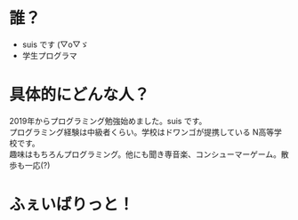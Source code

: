 # 誰？
- suis です (▽o▽ゞ
- 学生プログラマ

# 具体的にどんな人？
2019年からプログラミング勉強始めました。suis です。  
プログラミング経験は中級者くらい。学校はドワンゴが提携している N高等学校です。  
趣味はもちろんプログラミング。他にも聞き専音楽、コンシューマーゲーム。散歩も一応(?) 

  
# ふぇいばりっと！
